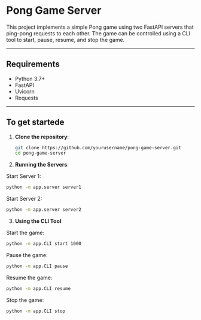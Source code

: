
# Pong Game Server

This project implements a simple Pong game using two FastAPI servers that ping-pong requests to each other. The game can be controlled using a CLI tool to start, pause, resume, and stop the game.

--------

## Requirements

- Python 3.7+
- FastAPI
- Uvicorn
- Requests

---------

## To get startede

1. **Clone the repository**:

   ```sh
   git clone https://github.com/yourusername/pong-game-server.git
   cd pong-game-server
   ```
   
2. **Running the Servers**:

  Start Server 1:  
   ```sh
  python -m app.server server1
  ```

  Start Server 2:
   ```sh
  python -m app.server server2
  ```

3. **Using the CLI Tool**:

  Start the game:
   ```sh
  python -m app.CLI start 1000
  ```

  Pause the game:
   ```sh
  python -m app.CLI pause
  ```

  Resume the game:
   ```sh
  python -m app.CLI resume
  ```

  Stop the game:
   ```sh
  python -m app.CLI stop
  ```
